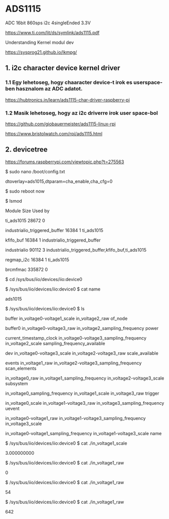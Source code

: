# ADS1115
ADC 16bit 860sps i2c 4singleEnded 3.3V

https://www.ti.com/lit/ds/symlink/ads1115.pdf


Understanding Kernel modul dev

https://sysprog21.github.io/lkmpg/



## 1. i2c character device kernel driver

### 1.1 Egy lehetoseg, hogy chaaracter device-t irok es userspace-ben hasznalom az ADC adatot.

https://hubtronics.in/learn/ads1115-char-driver-raspberry-pi


### 1.2 Masik lehetoseg, hogy az i2c driverre irok user space-bol

https://github.com/giobauermeister/ads1115-linux-rpi

https://www.bristolwatch.com/rpi/ads1115.html




## 2. devicetree

https://forums.raspberrypi.com/viewtopic.php?t=275563

$ sudo nano /boot/config.txt

dtoverlay=ads1015,dtparam=cha_enable,cha_cfg=0


$ sudo reboot now

$ lsmod

Module                  Size  Used by

ti_ads1015             28672  0

industrialio_triggered_buffer    16384  1 ti_ads1015

kfifo_buf              16384  1 industrialio_triggered_buffer

industrialio           90112  3 industrialio_triggered_buffer,kfifo_buf,ti_ads1015

regmap_i2c             16384  1 ti_ads1015

brcmfmac              335872  0


$ cd /sys/bus/iio/devices/iio:device0

$ /sys/bus/iio/devices/iio:device0 $ cat name

ads1015


$ /sys/bus/iio/devices/iio:device0 $ ls 

buffer                                   in_voltage0-voltage1_scale               in_voltage2_raw                          of_node

buffer0                                  in_voltage0-voltage3_raw                 in_voltage2_sampling_frequency           power

current_timestamp_clock                  in_voltage0-voltage3_sampling_frequency  in_voltage2_scale                        sampling_frequency_available

dev                                      in_voltage0-voltage3_scale               in_voltage2-voltage3_raw                 scale_available

events                                   in_voltage1_raw                          in_voltage2-voltage3_sampling_frequency  scan_elements

in_voltage0_raw                          in_voltage1_sampling_frequency           in_voltage2-voltage3_scale               subsystem

in_voltage0_sampling_frequency           in_voltage1_scale                        in_voltage3_raw                          trigger

in_voltage0_scale                        in_voltage1-voltage3_raw                 in_voltage3_sampling_frequency           uevent

in_voltage0-voltage1_raw                 in_voltage1-voltage3_sampling_frequency  in_voltage3_scale

in_voltage0-voltage1_sampling_frequency  in_voltage1-voltage3_scale               name


$ /sys/bus/iio/devices/iio:device0 $ cat ./in_voltage1_scale 

3.000000000


$ /sys/bus/iio/devices/iio:device0 $ cat ./in_voltage1_raw 

0


$ /sys/bus/iio/devices/iio:device0 $ cat ./in_voltage1_raw 

54


$ /sys/bus/iio/devices/iio:device0 $ cat ./in_voltage1_raw 

642



